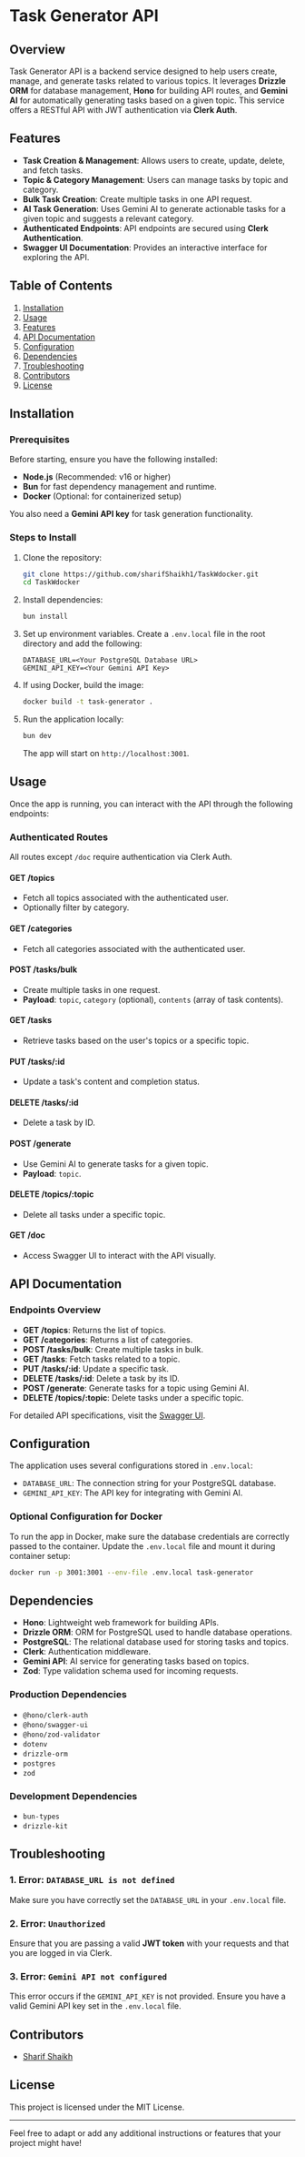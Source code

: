 

# Task Generator API

## Overview

Task Generator API is a backend service designed to help users create, manage, and generate tasks related to various topics. It leverages **Drizzle ORM** for database management, **Hono** for building API routes, and **Gemini AI** for automatically generating tasks based on a given topic. This service offers a RESTful API with JWT authentication via **Clerk Auth**.

## Features

- **Task Creation & Management**: Allows users to create, update, delete, and fetch tasks.
- **Topic & Category Management**: Users can manage tasks by topic and category.
- **Bulk Task Creation**: Create multiple tasks in one API request.
- **AI Task Generation**: Uses Gemini AI to generate actionable tasks for a given topic and suggests a relevant category.
- **Authenticated Endpoints**: API endpoints are secured using **Clerk Authentication**.
- **Swagger UI Documentation**: Provides an interactive interface for exploring the API.

## Table of Contents

1. [Installation](#installation)
2. [Usage](#usage)
3. [Features](#features)
4. [API Documentation](#api-documentation)
5. [Configuration](#configuration)
6. [Dependencies](#dependencies)
7. [Troubleshooting](#troubleshooting)
8. [Contributors](#contributors)
9. [License](#license)

## Installation

### Prerequisites

Before starting, ensure you have the following installed:

- **Node.js** (Recommended: v16 or higher)
- **Bun** for fast dependency management and runtime.
- **Docker** (Optional: for containerized setup)
  
You also need a **Gemini API key** for task generation functionality.

### Steps to Install

1. Clone the repository:

   ```bash
   git clone https://github.com/sharifShaikh1/TaskWdocker.git
   cd TaskWdocker
   ```

2. Install dependencies:

   ```bash
   bun install
   ```

3. Set up environment variables. Create a `.env.local` file in the root directory and add the following:

   ```env
   DATABASE_URL=<Your PostgreSQL Database URL>
   GEMINI_API_KEY=<Your Gemini API Key>
   ```

4. If using Docker, build the image:

   ```bash
   docker build -t task-generator .
   ```

5. Run the application locally:

   ```bash
   bun dev
   ```

   The app will start on `http://localhost:3001`.

## Usage

Once the app is running, you can interact with the API through the following endpoints:

### Authenticated Routes

All routes except `/doc` require authentication via Clerk Auth.

#### **GET /topics**
- Fetch all topics associated with the authenticated user.
- Optionally filter by category.
  
#### **GET /categories**
- Fetch all categories associated with the authenticated user.

#### **POST /tasks/bulk**
- Create multiple tasks in one request.
- **Payload**: `topic`, `category` (optional), `contents` (array of task contents).

#### **GET /tasks**
- Retrieve tasks based on the user's topics or a specific topic.

#### **PUT /tasks/:id**
- Update a task's content and completion status.

#### **DELETE /tasks/:id**
- Delete a task by ID.

#### **POST /generate**
- Use Gemini AI to generate tasks for a given topic.
- **Payload**: `topic`.

#### **DELETE /topics/:topic**
- Delete all tasks under a specific topic.

#### **GET /doc**
- Access Swagger UI to interact with the API visually.

## API Documentation

### Endpoints Overview

- **GET /topics**: Returns the list of topics.
- **GET /categories**: Returns a list of categories.
- **POST /tasks/bulk**: Create multiple tasks in bulk.
- **GET /tasks**: Fetch tasks related to a topic.
- **PUT /tasks/:id**: Update a specific task.
- **DELETE /tasks/:id**: Delete a task by its ID.
- **POST /generate**: Generate tasks for a topic using Gemini AI.
- **DELETE /topics/:topic**: Delete tasks under a specific topic.

For detailed API specifications, visit the [Swagger UI](http://localhost:3001/doc).

## Configuration

The application uses several configurations stored in `.env.local`:

- `DATABASE_URL`: The connection string for your PostgreSQL database.
- `GEMINI_API_KEY`: The API key for integrating with Gemini AI.

### Optional Configuration for Docker

To run the app in Docker, make sure the database credentials are correctly passed to the container. Update the `.env.local` file and mount it during container setup:

```bash
docker run -p 3001:3001 --env-file .env.local task-generator
```

## Dependencies

- **Hono**: Lightweight web framework for building APIs.
- **Drizzle ORM**: ORM for PostgreSQL used to handle database operations.
- **PostgreSQL**: The relational database used for storing tasks and topics.
- **Clerk**: Authentication middleware.
- **Gemini API**: AI service for generating tasks based on topics.
- **Zod**: Type validation schema used for incoming requests.

### Production Dependencies

- `@hono/clerk-auth`
- `@hono/swagger-ui`
- `@hono/zod-validator`
- `dotenv`
- `drizzle-orm`
- `postgres`
- `zod`

### Development Dependencies

- `bun-types`
- `drizzle-kit`

## Troubleshooting

### 1. Error: `DATABASE_URL is not defined`
Make sure you have correctly set the `DATABASE_URL` in your `.env.local` file.

### 2. Error: `Unauthorized`
Ensure that you are passing a valid **JWT token** with your requests and that you are logged in via Clerk.

### 3. Error: `Gemini API not configured`
This error occurs if the `GEMINI_API_KEY` is not provided. Ensure you have a valid Gemini API key set in the `.env.local` file.

## Contributors

- [Sharif Shaikh](https://github.com/sharifShaikh1)

## License

This project is licensed under the MIT License.

---

Feel free to adapt or add any additional instructions or features that your project might have!
